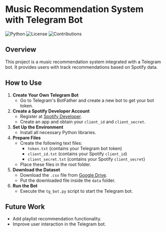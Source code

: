 # Music Recommendation System with Telegram Bot

![Python](https://img.shields.io/badge/Python-blue)
![License](https://img.shields.io/badge/License-MIT-green)
![Contributions](https://img.shields.io/badge/Contributions-Welcome-orange)

## Overview
This project is a music recommendation system integrated with a Telegram bot. It provides users with track recommendations based on Spotify data.

## How to Use
1. **Create Your Own Telegram Bot**
   - Go to Telegram's BotFather and create a new bot to get your bot token.
2. **Create a Spotify Developer Account**
   - Register at [Spotify Developer](https://developer.spotify.com/).
   - Create an app and obtain your `client_id` and `client_secret`.
3. **Set Up the Environment**
   - Install all necessary Python libraries.
4. **Prepare Files**
   - Create the following text files:
     - `token.txt` (contains your Telegram bot token)
     - `client_id.txt` (contains your Spotify `client_id`)
     - `client_secret.txt` (contains your Spotify `client_secret`)
   - Place these files in the root folder.
5. **Download the Dataset**
   - Download the `.csv` file from [Google Drive](https://drive.google.com/file/d/1S5utkUQuPEhpOHa7osUjKdCDXnynwHGP/view?usp=sharing).
   - Put the downloaded file inside the `data` folder.
6. **Run the Bot**
   - Execute the `tg_bot.py` script to start the Telegram bot.

## Future Work
- Add playlist recommendation functionality.
- Improve user interaction in the Telegram bot.
